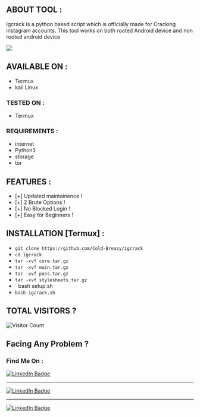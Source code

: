 ## ABOUT TOOL :

Igcrack is a python based script which is officially made for Cracking instagram accounts. This tool works on both rooted Android device and non rooted android device

![](icegif-174.gif)

## AVAILABLE ON :

* Termux
* kali Linux

### TESTED ON :

* Termux

### REQUIREMENTS :
* internet
* Python3
* storage
* tor

## FEATURES :
* [+] Updated maintainence !
* [+] 2 Brute Options !
* [+] No Blocked Login !
* [+] Easy for Beginners !

## INSTALLATION [Termux] :

* ` git clone https://github.com/Cold-Breazy/igcrack `
* ` cd igcrack `
* ` tar -xvf core.tar.gz `
* ` tar -xvf main.tar.gz `
* ` tar -xvf pass.tar.gz `
* ` tar -xvf stylesheets.tar.gz `
* ` bash setup.sh
* ` bash igcrack.sh ` 

## TOTAL VISITORS ?
![Visitor Count](https://profile-counter.glitch.me/Cold-Breazy/count.svg)


## Facing Any Problem ?
### Find Me On :

<div id="badges">
<a href="https://instagram.com/permanentblank/">
    <img src="https://img.shields.io/badge/Instagram-orange?style=for-the-badge&logo=instagram&logoColor=white" alt="LinkedIn Badge"/>
  </a> <hr>
<a href="https://wa.me/+27847611848">
    <img src="https://img.shields.io/badge/Whatsapp-green?style=for-the-badge&logo=whatsapp&logoColor=white" alt="LinkedIn Badge"/>
  </a> <hr>
<a href="https://www.facebook.com/profile.php?id=100077902412542/">
    <img src="https://img.shields.io/badge/Facebook-blue?style=for-the-badge&logo=facebook&logoColor=white" alt="LinkedIn Badge"/>
  </a>
  </div>
